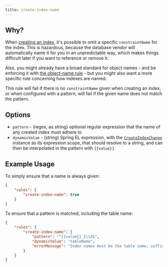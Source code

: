 ```yaml
---
title: create-index-name
---
```


## Why?

When [creating an index](http://www.liquibase.org/documentation/changes/create_index.html), it's possible to omit a specific `constraintName` for the index. This is hazardous, because the database vendor will automatically name it for you in an unpredictable way, which makes things difficult later if you want to reference or remove it.

Also, you might already have a broad standard for object names - and be enforcing it with [the object-name rule](object-name.md) - but you might also want a more specific rule concerning how indexes are named.

This rule will fail if there is no `constraintName` given when creating an index, or when configured with a pattern, will fail if the given name does not match the pattern.

## Options

- `pattern` - (regex, as string) optional regular expression that the name of any created index must adhere to
- `dynamicValue` - (string) Spring EL expression, with the [`CreateIndexChange`](https://github.com/liquibase/liquibase/blob/master/liquibase-core/src/main/java/liquibase/change/core/CreateIndexChange.java) instance as its expression scope, that should resolve to a string, and can then be interpolated in the pattern with `{{value}}`

## Example Usage

To simply ensure that a name is always given:

```json
{
    "rules": {
        "create-index-name": true
    }
}
```

To ensure that a pattern is matched, including the table name:

```json
{
    "rules": {
        "create-index-name": {
            "pattern": "^{{value}}_I\\d$",
            "dynamicValue": "tableName",
            "errorMessage": "Index names must be the table name, suffixed with 'I' and a number, e.g. FOO_I2"
        }
    }
}
```
